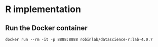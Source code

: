 # R implementation
## Run the Docker container
```
docker run --rm -it -p 8888:8888 robinlab/datascience-r:lab-4.0.7
```
